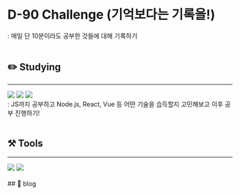 # D-90 Challenge (기억보다는 기록을!)

: 매일 단 10분이라도 공부한 것들에 대해 기록하기
<br>
<br>

## ✏️ Studying

---

<img src="https://img.shields.io/badge/HTML5-E34F26?style=for-the-badge&logo=HTML5&logoColor=black">
<img src="https://img.shields.io/badge/CSS3-1572B6?style=for-the-badge&logo=CSS3&logoColor=black">
<img src="https://img.shields.io/badge/JavaScript-F7DF1E?style=for-the-badge&logo=JavaScript&logoColor=black">
<br>
: JS까지 공부하고 Node.js, React, Vue 등 어떤 기술을 습득할지 고민해보고 이후 공부 진행하기!
<br>
<br>

## ⚒️ Tools

---

<img src="https://img.shields.io/badge/Visual Studio Code-007ACC?style=for-the-badge&logo=Visual Studio Code&logoColor=black">
<img src="https://img.shields.io/badge/GitHub-181717?style=for-the-badge&logo=GitHub&logoColor=black">
<br>
<br>
## 🌿 blog

